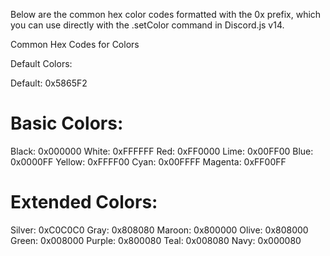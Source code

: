 Below are the common hex color codes formatted with the 0x prefix, which you can use directly with the .setColor command in Discord.js v14.

Common Hex Codes for Colors

Default Colors:

Default: 0x5865F2

# Basic Colors:

Black: 0x000000
White: 0xFFFFFF
Red: 0xFF0000
Lime: 0x00FF00
Blue: 0x0000FF
Yellow: 0xFFFF00
Cyan: 0x00FFFF
Magenta: 0xFF00FF

# Extended Colors:

Silver: 0xC0C0C0
Gray: 0x808080
Maroon: 0x800000
Olive: 0x808000
Green: 0x008000
Purple: 0x800080
Teal: 0x008080
Navy: 0x000080
